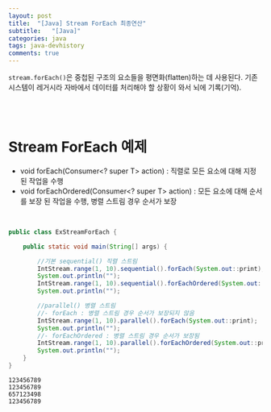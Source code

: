 ```yaml
---
layout: post
title:  "[Java] Stream ForEach 최종연산"
subtitle:   "[Java]"
categories: java
tags: java-devhistory
comments: true
---
```


`stream.forEach()`은 중첩된 구조의 요소들을 평면화(flatten)하는 데 사용된다. 기존 시스템이 레거시라 자바에서 데이터를 처리해야 할 상황이 와서 뇌에 기록(기억).

<br><br>


# Stream ForEach 예제

- void forEach(Consumer<? super T> action) : 직렬로 모든 요소에 대해 지정 된 작업을 수행
- void forEachOrdered(Consumer<? super T> action) : 모든 요소에 대해 순서를 보장 된 작업을 수행, 병렬 스트림 경우 순서가 보장

<br>

```java
public class ExStreamForEach {

    public static void main(String[] args) {

        //기본 sequential() 직렬 스트림
        IntStream.range(1, 10).sequential().forEach(System.out::print);
        System.out.println("");
        IntStream.range(1, 10).sequential().forEachOrdered(System.out::print);
        System.out.println("");

        //parallel() 병렬 스트림
        //- forEach : 병렬 스트림 경우 순서가 보장되지 않음
        IntStream.range(1, 10).parallel().forEach(System.out::print);
        System.out.println("");
        //- forEachOrdered : 병렬 스트림 경우 순서가 보장됨
        IntStream.range(1, 10).parallel().forEachOrdered(System.out::print);
        System.out.println("");
    }
}

```

```
123456789
123456789
657123498
123456789
```